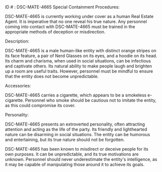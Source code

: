 ID # : DSC-MATE-4665
Special Containment Procedures:

DSC-MATE-4665 is currently working under cover as a human Real Estate Agent. It is imperative that no one reveal his true nature. Any personnel coming into contact with DSC-MATE-4665 must be trained in the appropriate methods of deception or misdirection.

Description:

DSC-MATE-4665 is a male human-like entity with distinct orange stripes on its face feature, a pair of Nerd Glasses on its eyes, and a hoodie on its head. Its charm and charisma, when used in social situations, can be infectious and captivate others. Its natural ability to make people laugh and brighten up a room are useful traits. However, personnel must be mindful to ensure that the entity does not become unpredictable.

Accessories:

DSC-MATE-4665 carries a cigarette, which appears to be a smokeless e-cigarette. Personnel who smoke should be cautious not to imitate the entity, as this could compromise its cover.

Personality:

DSC-MATE-4665 presents an extroverted personality, often attracting attention and acting as the life of the party. Its friendly and lighthearted nature can be disarming in social situations. The entity can be humorous and entertaining, but its true nature should not be forgotten. 

DSC-MATE-4665 has been known to misdirect or deceive people for its own purposes. It can be unpredictable, and its true motivations are unknown. Personnel should never underestimate the entity's intelligence, as it may be capable of manipulating those around it to achieve its goals.